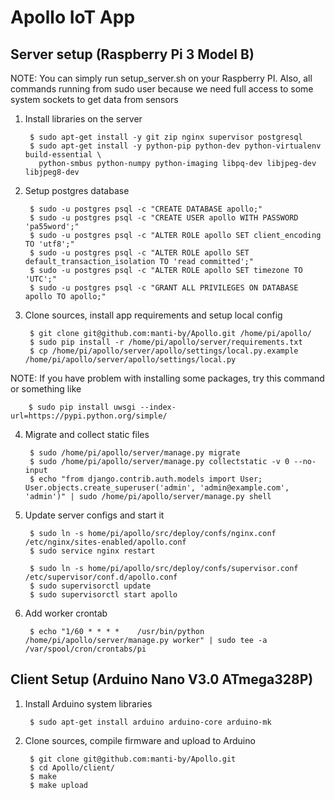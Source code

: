 Apollo IoT App
==============


Server setup (Raspberry Pi 3 Model B)
-------------------------------------

NOTE: You can simply run setup_server.sh on your Raspberry PI. Also, all commands running from sudo user because we
need full access to some system sockets to get data from sensors

1. Install libraries on the server

        $ sudo apt-get install -y git zip nginx supervisor postgresql
        $ sudo apt-get install -y python-pip python-dev python-virtualenv build-essential \
          python-smbus python-numpy python-imaging libpq-dev libjpeg-dev libjpeg8-dev


3. Setup postgres database

        $ sudo -u postgres psql -c "CREATE DATABASE apollo;"
        $ sudo -u postgres psql -c "CREATE USER apollo WITH PASSWORD 'pa55word';"
        $ sudo -u postgres psql -c "ALTER ROLE apollo SET client_encoding TO 'utf8';"
        $ sudo -u postgres psql -c "ALTER ROLE apollo SET default_transaction_isolation TO 'read committed';"
        $ sudo -u postgres psql -c "ALTER ROLE apollo SET timezone TO 'UTC';"
        $ sudo -u postgres psql -c "GRANT ALL PRIVILEGES ON DATABASE apollo TO apollo;"


3. Clone sources, install app requirements and setup local config

        $ git clone git@github.com:manti-by/Apollo.git /home/pi/apollo/
        $ sudo pip install -r /home/pi/apollo/server/requirements.txt
        $ cp /home/pi/apollo/server/apollo/settings/local.py.example /home/pi/apollo/server/apollo/settings/local.py

NOTE: If you have problem with installing some packages, try this command or something like

        $ sudo pip install uwsgi --index-url=https://pypi.python.org/simple/


4. Migrate and collect static files

        $ sudo /home/pi/apollo/server/manage.py migrate
        $ sudo /home/pi/apollo/server/manage.py collectstatic -v 0 --no-input
        $ echo "from django.contrib.auth.models import User; User.objects.create_superuser('admin', 'admin@example.com', 'admin')" | sudo /home/pi/apollo/server/manage.py shell


5. Update server configs and start it

        $ sudo ln -s home/pi/apollo/src/deploy/confs/nginx.conf /etc/nginx/sites-enabled/apollo.conf
        $ sudo service nginx restart

        $ sudo ln -s home/pi/apollo/src/deploy/confs/supervisor.conf /etc/supervisor/conf.d/apollo.conf
        $ sudo supervisorctl update
        $ sudo supervisorctl start apollo


6. Add worker crontab

        $ echo "1/60 * * * *    /usr/bin/python /home/pi/apollo/server/manage.py worker" | sudo tee -a /var/spool/cron/crontabs/pi



Client Setup (Arduino Nano V3.0 ATmega328P)
-------------------------------------------

1. Install Arduino system libraries 

        $ sudo apt-get install arduino arduino-core arduino-mk


2. Clone sources, compile firmware and upload to Arduino 

        $ git clone git@github.com:manti-by/Apollo.git
        $ cd Apollo/client/
        $ make
        $ make upload